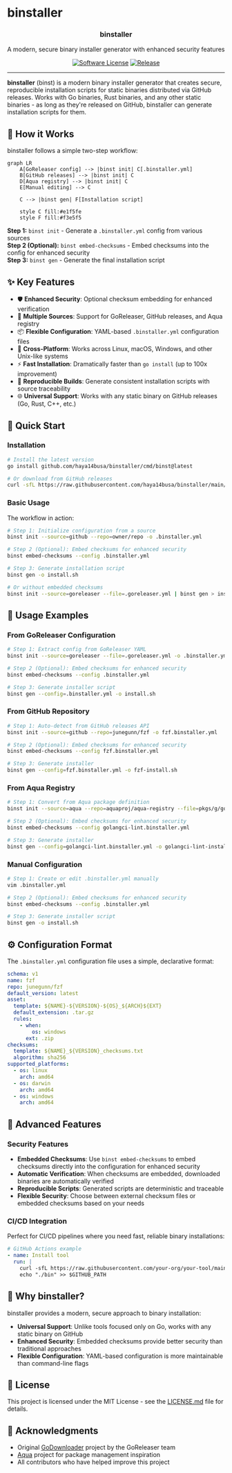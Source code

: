# binstaller

<p align="center">
  <h3 align="center">binstaller</h3>
  <p align="center">A modern, secure binary installer generator with enhanced security features</p>
  <p align="center">
    <a href="/LICENSE.md"><img alt="Software License" src="https://img.shields.io/badge/license-MIT-brightgreen.svg?style=flat-square"></a>
    <a href="https://github.com/haya14busa/binstaller/releases"><img alt="Release" src="https://img.shields.io/github/release/haya14busa/binstaller.svg?style=flat-square"></a>
  </p>
</p>

---

**binstaller** (binst) is a modern binary installer generator that creates secure, reproducible installation scripts for static binaries distributed via GitHub releases. Works with Go binaries, Rust binaries, and any other static binaries - as long as they're released on GitHub, binstaller can generate installation scripts for them.

## 🔄 How it Works

binstaller follows a simple two-step workflow:

```mermaid
graph LR
    A[GoReleaser config] --> |binst init| C[.binstaller.yml]
    B[GitHub releases] --> |binst init| C
    D[Aqua registry] --> |binst init| C
    E[Manual editing] --> C
    
    C --> |binst gen| F[Installation script]
    
    style C fill:#e1f5fe
    style F fill:#f3e5f5
```

**Step 1:** `binst init` - Generate a `.binstaller.yml` config from various sources  
**Step 2 (Optional):** `binst embed-checksums` - Embed checksums into the config for enhanced security  
**Step 3:** `binst gen` - Generate the final installation script

## ✨ Key Features

* 🛡️ **Enhanced Security**: Optional checksum embedding for enhanced verification
* 🔧 **Multiple Sources**: Support for GoReleaser, GitHub releases, and Aqua registry
* 📦 **Flexible Configuration**: YAML-based `.binstaller.yml` configuration files
* 🎯 **Cross-Platform**: Works across Linux, macOS, Windows, and other Unix-like systems
* ⚡ **Fast Installation**: Dramatically faster than `go install` (up to 100x improvement)
* 🔁 **Reproducible Builds**: Generate consistent installation scripts with source traceability
* 🌐 **Universal Support**: Works with any static binary on GitHub releases (Go, Rust, C++, etc.)

## 🚀 Quick Start

### Installation

```bash
# Install the latest version
go install github.com/haya14busa/binstaller/cmd/binst@latest

# Or download from GitHub releases
curl -sfL https://raw.githubusercontent.com/haya14busa/binstaller/main/install.sh | sh
```

### Basic Usage

The workflow in action:

```bash
# Step 1: Initialize configuration from a source
binst init --source=github --repo=owner/repo -o .binstaller.yml

# Step 2 (Optional): Embed checksums for enhanced security
binst embed-checksums --config .binstaller.yml

# Step 3: Generate installation script
binst gen -o install.sh

# Or without embedded checksums
binst init --source=goreleaser --file=.goreleaser.yml | binst gen > install.sh
```

## 📖 Usage Examples

### From GoReleaser Configuration

```bash
# Step 1: Extract config from GoReleaser YAML
binst init --source=goreleaser --file=.goreleaser.yml -o .binstaller.yml

# Step 2 (Optional): Embed checksums for enhanced security
binst embed-checksums --config .binstaller.yml

# Step 3: Generate installer script
binst gen --config=.binstaller.yml -o install.sh
```

### From GitHub Repository

```bash
# Step 1: Auto-detect from GitHub releases API
binst init --source=github --repo=junegunn/fzf -o fzf.binstaller.yml

# Step 2 (Optional): Embed checksums for enhanced security
binst embed-checksums --config fzf.binstaller.yml

# Step 3: Generate installer
binst gen --config=fzf.binstaller.yml -o fzf-install.sh
```

### From Aqua Registry

```bash
# Step 1: Convert from Aqua package definition
binst init --source=aqua --repo=aquaproj/aqua-registry --file=pkgs/g/golangci-lint.yaml -o golangci-lint.binstaller.yml

# Step 2 (Optional): Embed checksums for enhanced security
binst embed-checksums --config golangci-lint.binstaller.yml

# Step 3: Generate installer
binst gen --config=golangci-lint.binstaller.yml -o golangci-lint-install.sh
```

### Manual Configuration

```bash
# Step 1: Create or edit .binstaller.yml manually
vim .binstaller.yml

# Step 2 (Optional): Embed checksums for enhanced security
binst embed-checksums --config .binstaller.yml

# Step 3: Generate installer script
binst gen -o install.sh
```

## ⚙️ Configuration Format

The `.binstaller.yml` configuration file uses a simple, declarative format:

```yaml
schema: v1
name: fzf
repo: junegunn/fzf
default_version: latest
asset:
  template: ${NAME}-${VERSION}-${OS}_${ARCH}${EXT}
  default_extension: .tar.gz
  rules:
    - when:
        os: windows
      ext: .zip
checksums:
  template: ${NAME}_${VERSION}_checksums.txt
  algorithm: sha256
supported_platforms:
  - os: linux
    arch: amd64
  - os: darwin
    arch: amd64
  - os: windows
    arch: amd64
```

## 🔧 Advanced Features

### Security Features

* **Embedded Checksums**: Use `binst embed-checksums` to embed checksums directly into the configuration for enhanced security
* **Automatic Verification**: When checksums are embedded, downloaded binaries are automatically verified
* **Reproducible Scripts**: Generated scripts are deterministic and traceable
* **Flexible Security**: Choose between external checksum files or embedded checksums based on your needs

### CI/CD Integration

Perfect for CI/CD pipelines where you need fast, reliable binary installations:

```yaml
# GitHub Actions example
- name: Install tool
  run: |
    curl -sfL https://raw.githubusercontent.com/your-org/your-tool/main/install.sh | sh
    echo "./bin" >> $GITHUB_PATH
```

## 🎯 Why binstaller?

binstaller provides a modern, secure approach to binary installation:

* **Universal Support**: Unlike tools focused only on Go, works with any static binary on GitHub
* **Enhanced Security**: Embedded checksums provide better security than traditional approaches
* **Flexible Configuration**: YAML-based configuration is more maintainable than command-line flags

## 📄 License

This project is licensed under the MIT License - see the [LICENSE.md](LICENSE.md) file for details.

## 🙏 Acknowledgments

* Original [GoDownloader](https://github.com/goreleaser/godownloader) project by the GoReleaser team
* [Aqua](https://aquaproj.github.io/) project for package management inspiration
* All contributors who have helped improve this project
